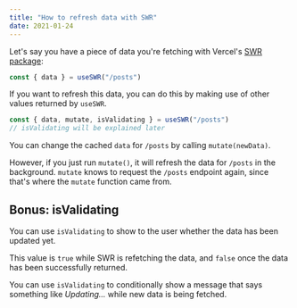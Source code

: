 ```yaml
---
title: "How to refresh data with SWR"
date: 2021-01-24
---
```

Let's say you have a piece of data you're fetching with Vercel's [SWR package](https://github.com/vercel/swr):

```jsx
const { data } = useSWR("/posts")
```

If you want to refresh this data, you can do this by making use of other values returned by `useSWR`.

```jsx
const { data, mutate, isValidating } = useSWR("/posts")
// isValidating will be explained later
```

You can change the cached `data` for `/posts` by calling `mutate(newData)`.

However, if you just run `mutate()`, it will refresh the data for `/posts` in the background. `mutate` knows to request the `/posts` endpoint again, since that's where the `mutate` function came from.

## Bonus: isValidating

You can use `isValidating` to show to the user whether the data has been updated yet.

This value is `true` while SWR is refetching the data, and `false` once the data has been successfully returned.

You can use `isValidating` to conditionally show a message that says something like *Updating...* while new data is being fetched.